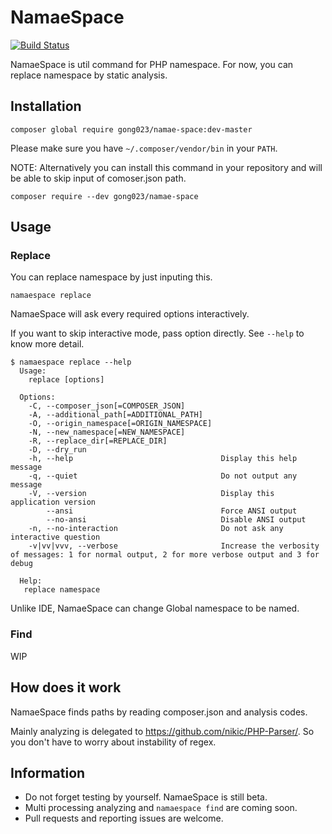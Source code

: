 NamaeSpace
==========

[![Build Status](https://travis-ci.org/gong023/namae-space.svg?branch=master)](https://travis-ci.org/gong023/namae-space)

NamaeSpace is util command for PHP namespace. For now, you can replace namespace by static analysis.

## Installation

```
composer global require gong023/namae-space:dev-master
```

Please make sure you have `~/.composer/vendor/bin` in your `PATH`.

NOTE: Alternatively you can install this command in your repository and will be able to skip input of comoser.json path.

```
composer require --dev gong023/namae-space
```

## Usage

### Replace

You can replace namespace by just inputing this.

```
namaespace replace
```

NamaeSpace will ask every required options interactively.

If you want to skip interactive mode, pass option directly. See `--help` to know more detail.

```
$ namaespace replace --help
  Usage:
    replace [options]
  
  Options:
    -C, --composer_json[=COMPOSER_JSON]
    -A, --additional_path[=ADDITIONAL_PATH]
    -O, --origin_namespace[=ORIGIN_NAMESPACE]
    -N, --new_namespace[=NEW_NAMESPACE]
    -R, --replace_dir[=REPLACE_DIR]
    -D, --dry_run
    -h, --help                                 Display this help message
    -q, --quiet                                Do not output any message
    -V, --version                              Display this application version
        --ansi                                 Force ANSI output
        --no-ansi                              Disable ANSI output
    -n, --no-interaction                       Do not ask any interactive question
    -v|vv|vvv, --verbose                       Increase the verbosity of messages: 1 for normal output, 2 for more verbose output and 3 for debug
  
  Help:
   replace namespace
```

Unlike IDE, NamaeSpace can change Global namespace to be named.

### Find

WIP

## How does it work

NamaeSpace finds paths by reading composer.json and analysis codes. 

Mainly analyzing is delegated to https://github.com/nikic/PHP-Parser/. So you don't have to worry about instability of regex.

## Information

- Do not forget testing by yourself. NamaeSpace is still beta.
- Multi processing analyzing and `namaespace find` are coming soon.  
- Pull requests and reporting issues are welcome.
